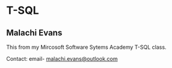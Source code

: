 # T-SQL

## Malachi Evans

This from my Mircosoft Software Sytems Academy T-SQL class.

Contact: email- malachi.evans@outlook.com